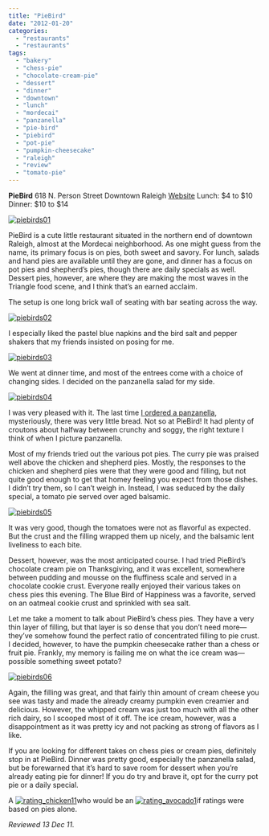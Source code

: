 ```yaml
---
title: "PieBird"
date: "2012-01-20"
categories: 
  - "restaurants"
  - "restaurants"
tags: 
  - "bakery"
  - "chess-pie"
  - "chocolate-cream-pie"
  - "dessert"
  - "dinner"
  - "downtown"
  - "lunch"
  - "mordecai"
  - "panzanella"
  - "pie-bird"
  - "piebird"
  - "pot-pie"
  - "pumpkin-cheesecake"
  - "raleigh"
  - "review"
  - "tomato-pie"
---
```


**PieBird** 618 N. Person Street Downtown Raleigh [Website](http://piebirdraleigh.com/) Lunch: $4 to $10 Dinner: $10 to $14

[![](http://s3.amazonaws.com/thegourmez-wpmedia/2012/01/piebirds01.jpg "piebirds01")](http://s3.amazonaws.com/thegourmez-wpmedia/2012/01/piebirds01.jpg)

PieBird is a cute little restaurant situated in the northern end of downtown Raleigh, almost at the Mordecai neighborhood. As one might guess from the name, its primary focus is on pies, both sweet and savory. For lunch, salads and hand pies are available until they are gone, and dinner has a focus on pot pies and shepherd’s pies, though there are daily specials as well. Dessert pies, however, are where they are making the most waves in the Triangle food scene, and I think that’s an earned acclaim.

The setup is one long brick wall of seating with bar seating across the way.

[![](http://s3.amazonaws.com/thegourmez-wpmedia/2012/01/piebirds02.jpg "piebirds02")](http://s3.amazonaws.com/thegourmez-wpmedia/2012/01/piebirds02.jpg)

I especially liked the pastel blue napkins and the bird salt and pepper shakers that my friends insisted on posing for me.

[![](http://s3.amazonaws.com/thegourmez-wpmedia/2012/01/piebirds03.jpg "piebirds03")](http://s3.amazonaws.com/thegourmez-wpmedia/2012/01/piebirds03.jpg)

We went at dinner time, and most of the entrees come with a choice of changing sides. I decided on the panzanella salad for my side.

[![](http://s3.amazonaws.com/thegourmez-wpmedia/2012/01/piebirds04.jpg "piebirds04")](http://s3.amazonaws.com/thegourmez-wpmedia/2012/01/piebirds04.jpg)

I was very pleased with it. The last time [I ordered a panzanella](http://www.thegourmez.com/2011/08/carolina-crossroads/), mysteriously, there was very little bread. Not so at PieBird! It had plenty of croutons about halfway between crunchy and soggy, the right texture I think of when I picture panzanella.

Most of my friends tried out the various pot pies. The curry pie was praised well above the chicken and shepherd pies. Mostly, the responses to the chicken and shepherd pies were that they were good and filling, but not quite good enough to get that homey feeling you expect from those dishes. I didn’t try them, so I can’t weigh in. Instead, I was seduced by the daily special, a tomato pie served over aged balsamic.

[![](http://s3.amazonaws.com/thegourmez-wpmedia/2012/01/piebirds05.jpg "piebirds05")](http://s3.amazonaws.com/thegourmez-wpmedia/2012/01/piebirds05.jpg)

It was very good, though the tomatoes were not as flavorful as expected. But the crust and the filling wrapped them up nicely, and the balsamic lent liveliness to each bite.

Dessert, however, was the most anticipated course. I had tried PieBird’s chocolate cream pie on Thanksgiving, and it was excellent, somewhere between pudding and mousse on the fluffiness scale and served in a chocolate cookie crust. Everyone really enjoyed their various takes on chess pies this evening. The Blue Bird of Happiness was a favorite, served on an oatmeal cookie crust and sprinkled with sea salt.

Let me take a moment to talk about PieBird’s chess pies. They have a very thin layer of filling, but that layer is so dense that you don’t need more—they’ve somehow found the perfect ratio of concentrated filling to pie crust. I decided, however, to have the pumpkin cheesecake rather than a chess or fruit pie. Frankly, my memory is failing me on what the ice cream was—possible something sweet potato?

[![](http://s3.amazonaws.com/thegourmez-wpmedia/2012/01/piebirds06.jpg "piebirds06")](http://s3.amazonaws.com/thegourmez-wpmedia/2012/01/piebirds06.jpg)

Again, the filling was great, and that fairly thin amount of cream cheese you see was tasty and made the already creamy pumpkin even creamier and delicious. However, the whipped cream was just too much with all the other rich dairy, so I scooped most of it off. The ice cream, however, was a disappointment as it was pretty icy and not packing as strong of flavors as I like.

If you are looking for different takes on chess pies or cream pies, definitely stop in at PieBird. Dinner was pretty good, especially the panzanella salad, but be forewarned that it’s hard to save room for dessert when you’re already eating pie for dinner! If you do try and brave it, opt for the curry pot pie or a daily special.

A [![](http://s3.amazonaws.com/thegourmez-wpmedia/2009/02/rating_chicken11.gif "rating_chicken11")](http://s3.amazonaws.com/thegourmez-wpmedia/2009/02/rating_chicken11.gif)who would be an [![](http://s3.amazonaws.com/thegourmez-wpmedia/2009/02/rating_avocado1.gif "rating_avocado1")](http://s3.amazonaws.com/thegourmez-wpmedia/2009/02/rating_avocado1.gif)if ratings were based on pies alone.

_Reviewed 13 Dec 11._
